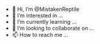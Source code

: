 - 👋 Hi, I’m @MistakenReptile
- 👀 I’m interested in ...
- 🌱 I’m currently learning ...
- 💞️ I’m looking to collaborate on ...
- 📫 How to reach me ...

<!---
MistakenReptile/MistakenReptile is a ✨ special ✨ repository because its `README.md` (this file) appears on your GitHub profile.
You can click the Preview link to take a look at your changes.
--->
